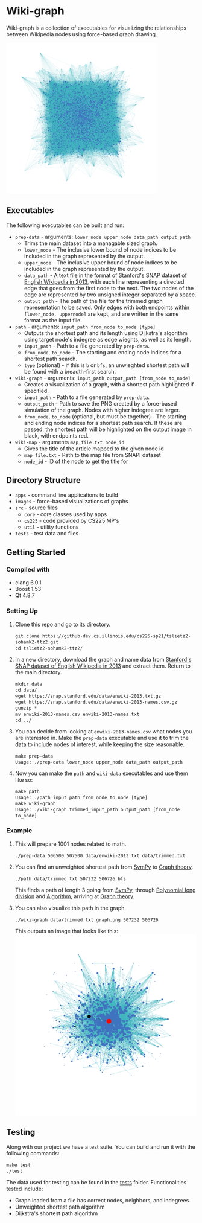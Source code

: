 # Wiki-graph

Wiki-graph is a collection of executables for visualizing the relationships between Wikipedia nodes using force-based graph drawing.

<img src="images/10k.png" width="400" height="400">

## Executables

The following executables can be built and run:
- `prep-data` - arguments: `lower_node upper_node data_path output_path`
  - Trims the main dataset into a managable sized graph.
  - `lower_node` - The inclusive lower bound of node indices to be included in the graph represented by the output.
  - `upper_node` - The inclusive upper bound of node indices to be included in the graph represented by the output.
  - `data_path` - A text file in the format of [Stanford's SNAP dataset of English Wikipedia in 2013](https://snap.stanford.edu/data/enwiki-2013.html), with each line representing a directed edge that goes from the first node to the next. The two nodes of the edge are represented by two unsigned integer separated by a space.
  - `output_path` - The path of the file for the trimmed graph representation to be saved. Only edges with both endpoints within `[lower_node, uppernode]` are kept, and are written in the same format as the input file.
- `path` - arguments: `input_path from_node to_node [type]`
  - Outputs the shortest path and its length using Dijkstra's algorithm using target node's indegree as edge wieghts, as well as its length.
  - `input_path` - Path to a file generated by `prep-data`.
  - `from_node`, `to_node` - The starting and ending node indices for a shortest path search.
  - `type` (optional) - if this is `b` or `bfs`, an unwieghted shortest path will be found with a breadth-first search.
- `wiki-graph` - arguments: `input_path output_path [from_node to_node]`
  - Creates a visualization of a graph, with a shortest path highlighted if specified.
  - `input_path` - Path to a file generated by `prep-data`.
  - `output_path` - Path to save the PNG created by a force-based simulation of the graph. Nodes with higher indegree are larger.
  - `from_node`, `to_node` (optional, but must be together) - The starting and ending node indices for a shortest path search. If these are passed, the shortest path will be highlighted on the output image in black, with endpoints red.
- `wiki-map` - arguments `map_file.txt node_id`
  - Gives the title of the article mapped to the given node id
  - `map_file.txt` - Path to the map file from SNAP! dataset
  - `node_id` - ID of the node to get the title for

## Directory Structure

- `apps` - command line applications to build
- `images` - force-based visualizations of graphs
- `src` - source files
  - `core` - core classes used by apps
  - `cs225` - code provided by CS225 MP's
  - `util` - utility functions 
- `tests` - test data and files

## Getting Started

### Compiled with

- clang 6.0.1
- Boost 1.53
- Qt 4.8.7

### Setting Up

1. Clone this repo and go to its directory.
   ```
   git clone https://github-dev.cs.illinois.edu/cs225-sp21/tslietz2-sohamk2-ttz2.git
   cd tslietz2-sohamk2-ttz2/
   ```
2. In a new directory, download the graph and name data from [Stanford's SNAP dataset of English Wikipedia in 2013](https://snap.stanford.edu/data/enwiki-2013.html) and extract them. Return to the main directory.
    ```
    mkdir data
    cd data/
    wget https://snap.stanford.edu/data/enwiki-2013.txt.gz 
    wget https://snap.stanford.edu/data/enwiki-2013-names.csv.gz
    gunzip *
    mv enwiki-2013-names.csv enwiki-2013-names.txt
    cd ../
    ```
3. You can decide from looking at `enwiki-2013-names.csv` what nodes you are interested in. Make the `prep-data` executable and use it to trim the data to include nodes of interest, while keeping the size reasonable.
    ```
    make prep-data
    Usage: ./prep-data lower_node upper_node data_path output_path
    ```
4. Now you can make the `path` and `wiki-data` executables and use them like so:
    ```
    make path
    Usage: ./path input_path from_node to_node [type]
    make wiki-graph
    Usage: ./wiki-graph trimmed_input_path output_path [from_node to_node]
    ```    

### Example
1. This will prepare 1001 nodes related to math.
    ```
    ./prep-data 506500 507500 data/enwiki-2013.txt data/trimmed.txt
    ```

2. You can find an unweighted shortest path from [SymPy](https://en.wikipedia.org/wiki/SymPy) to [Graph theory](https://en.wikipedia.org/wiki/Graph_theory).
    ```
    ./path data/trimmed.txt 507232 506726 bfs
    ```
    This finds a path of length 3 going from [SymPy](https://en.wikipedia.org/wiki/SymPy), through [Polynomial long division](https://en.wikipedia.org/wiki/Polynomial_long_division) and [Algorithm](https://en.wikipedia.org/wiki/Algorithm), arriving at [Graph theory](https://en.wikipedia.org/wiki/Graph_theory).

3. You can also visualize this path in the graph.
    ```
    ./wiki-graph data/trimmed.txt graph.png 507232 506726
    ```
    This outputs an image that looks like this: ![math path](images/mathpath.png)

## Testing
Along with our project we have a test suite. You can build and run it with the following commands:
```
make test
./test
```
The data used for testing can be found in the [tests](tests) folder. Functionalities tested include:
- Graph loaded from a file has correct nodes, neighbors, and indegrees.
- Unweighted shortest path algorithm
- Dijkstra's shortest path algorithm
